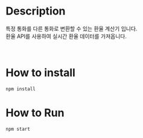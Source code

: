 # Description
특정 통화를 다른 통화로 변환할 수 있는 환율 계산기 입니다. <br>
환율 API를 사용하여 실시간 환율 데이터를 가져옵니다. <br>

<br>

# How to install
```
npm install
```

# How to Run
```
npm start
```
